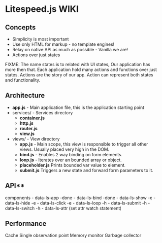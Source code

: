 # Litespeed.js WIKI

## Concepts

* Simplicity is most important
* Use only HTML for markup - no template engines!
* Relay on native API as much as possible - Vanilla we are!
* Actions over just states

FIXME:
The name states is to related with UI states, Our application has more then that.
Each application hold many actions and functions over just states.
Actions are the story of our app.
Action can represent both states and functionality.

## Architecture

* **app.js** - Main application file, this is the application starting point
* services/ - Services directory
    * **container.js**
    * **http.js**
    * **router.js**
    * **view.js**
* views/ - View directory
    * **app.js** - Main scope, this view is responsible to trigger all other views. Usually placed very high in the DOM.
    * **bind.js** - Enables 2 way binding on form elements.
    * **loop.js** - Iterates over an bounded array or object.
    * **placeholder.js** Prints bounded var value to element.
    * **submit.js** Triggers a new state and forward form parameters to it.

## API**

components
    - data-ls-app -done
    - data-ls-bind -done
    - data-ls-show -e
    - data-ls-hide -e
    - data-ls-click -e
    - data-ls-loop -h
    - data-ls-submit -h
    - data-ls-switch -h
    - data-ls-attr (set attr watch statement)

## Performance

Cache
Single observation point
Memory monitor
Garbage collector